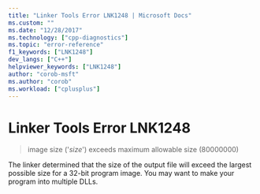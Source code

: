 ```yaml
---
title: "Linker Tools Error LNK1248 | Microsoft Docs"
ms.custom: ""
ms.date: "12/28/2017"
ms.technology: ["cpp-diagnostics"]
ms.topic: "error-reference"
f1_keywords: ["LNK1248"]
dev_langs: ["C++"]
helpviewer_keywords: ["LNK1248"]
author: "corob-msft"
ms.author: "corob"
ms.workload: ["cplusplus"]
---
```

# Linker Tools Error LNK1248

> image size ('*size*') exceeds maximum allowable size (80000000)

The linker determined that the size of the output file will exceed the largest possible size for a 32-bit program image. You may want to make your program into multiple DLLs.